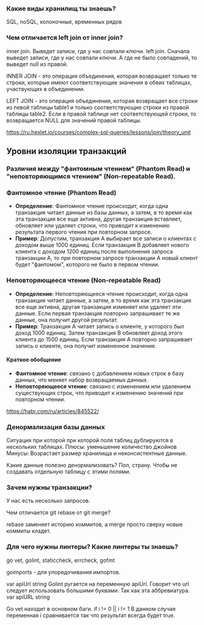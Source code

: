 ### Какие виды хранилищ ты знаешь?

SQL, noSQL, колоночные, временных рядов

### Чем отличается left join от inner join?

inner join. Выведет записи, где у нас совпали ключи.
left join. Сначала выведет записи, где у нас совпали ключи. А где не было совпадений, то выведет null из правой.

INNER JOIN - это операция объединения, которая возвращает только те строки, которые имеют соответствующие значения в обеих таблицах, участвующих в объединении.

LEFT JOIN - это операция объединения, которая возвращает все строки из левой таблицы table1 и только соответствующие строки из правой таблицы table2. Если в правой таблице нет соответствующей строки, то возвращается NULL для значений правой таблицы.

https://ru.hexlet.io/courses/complex-sql-queries/lessons/join/theory_unit

## Уровни изоляции транзакций

### Различия между "фантомным чтением" (Phantom Read) и "неповторяющимся чтением" (Non‑repeatable Read).

### Фантомное чтение (Phantom Read)

- **Определение**: Фантомное чтение происходит, когда одна транзакция читает данные из базы данных, а затем, в то время как эта транзакция все еще активна, другая транзакция вставляет, обновляет или удаляет строки, что приводит к изменению результата первого чтения при повторном запросе.
- **Пример**: Допустим, транзакция A выбирает все записи о клиентах с доходом выше 1000 единиц. Если транзакция B добавляет нового клиента с доходом 1200 единиц после выполнения запроса транзакции A, то при повторном запросе транзакции A новый клиент будет "фантомом", которого не было в первом чтении.

### Неповторяющееся чтение (Non-repeatable Read)

- **Определение**: Неповторяющееся чтение происходит, когда одна транзакция читает данные, а затем, в то время как эта транзакция все еще активна, другая транзакция изменяет или удаляет эти данные. Если первая транзакция повторно запрашивает те же данные, она получит другой результат.
- **Пример**: Транзакция A читает запись о клиенте, у которого был доход 1000 единиц. Затем транзакция B обновляет доход этого клиента до 1500 единиц. Если транзакция A повторно запрашивает запись о клиенте, она получит измененное значение.

#### Краткое обобщение

- **Фантомное чтение**: связано с добавлением новых строк в базу данных, что меняет набор возвращаемых данных.
- **Неповторяющееся чтение**: связано с изменением или удалением существующих строк, что приводит к изменению значений при повторном чтении.

https://habr.com/ru/articles/845522/


### Денормализация базы данных

Ситуация при которой при которой поля таблиц дублируются в нескольких таблицах. 
Плюсы: уменьшение количество джойнов
Минусы: Возрастает размер хранилища и неконсистентные данные.

Какие данные полезно денормализовать?
Пол, страну. Чтобы не создавать отдельную таблицу с этими полями.

### Зачем нужны транзакции?
У нас есть несколько запросов.

Чем отличается git rebase от git merge?

rebase заменяет историю коммитов, а merge просто сверху новые коммиты кладет.

### Для чего нужны линтеры? Какие линтеры ты знаешь?

go vet, golint, staticcheck, errcheck, gofmt

goimports - для упорядочивания импортов.

var apiUrl string
Golint ругается на переменную apiUrl. Говорит что url следует использовать большими буквами. Так как эта аббревиатура. var apiURL string

Go vet находит в основном баги. 
if i != 0 || i != 1
В данном случае переменная i сравнивается так что результат всегда будет true.